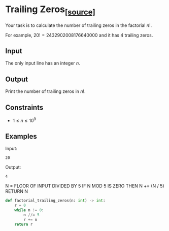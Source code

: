 # Trailing Zeros<sub>[[source]](https://cses.fi/problemset/task/1618)</sub>

Your task is to calculate the number of trailing zeros in the factorial $n!$.

For example, $20!=2432902008176640000$ and it has $4$ trailing zeros.

## Input

The only input line has an integer $n$.

## Output

Print the number of trailing zeros in $n!$.

## Constraints

- $1 \le n \le 10^9$

## Examples

Input:

    20

Output:

    4

N = FLOOR OF INPUT DIVIDED BY 5
IF N MOD 5 IS ZERO
THEN N += (N / 5)
RETURN N

```python
def factorial_trailing_zeros(n: int) -> int:
    r = 0
    while n != 0:
        n //= 5
        r += n
    return r
```
